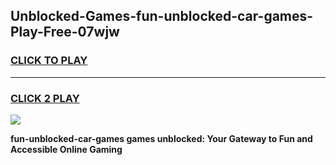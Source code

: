 
## Unblocked-Games-fun-unblocked-car-games-Play-Free-07wjw
<h3>
<a href="https://premium76.site?title=fun-unblocked-car-games&ref=22A">CLICK TO PLAY</a></h3>
<hr>

<h3>
<a href="https://premium76.site?title=fun-unblocked-car-games&ref=22A">CLICK 2 PLAY</a>
  
</h3>

<a href="https://premium76.site?title=fun-unblocked-car-games&ref=22A"><img src="https://clearcache.store/games.png"></a>


**fun-unblocked-car-games games unblocked: Your Gateway to Fun and Accessible Online Gaming**
